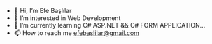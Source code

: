 - 👋 Hi, I’m Efe Başlılar
- 👀 I’m interested in Web Development
- 🌱 I’m currently learning C# ASP.NET && C# FORM APPLICATION...
- 📫 How to reach me efebaslilar@gmail.com

<!---

--->
